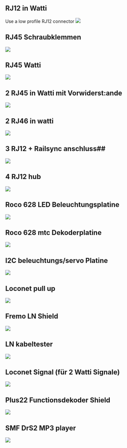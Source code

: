 ## RJ12 in Watti ##
Use a low profile RJ12 connector
![](/img/1RJ12.png)

##  RJ45 Schraubklemmen ##
![](/img/1RJ45-screw.png)

##  RJ45 Watti ##
![](/img/1RJ45-signal.png)

## 2 RJ45 in Watti mit Vorwiderst:ande  ##
![](/img/2RJ45-coding.png)

## 2 RJ46 in watti  ##
![](/img/2RJ45-pins.png)

##  3 RJ12 + Railsync anschluss##
![](/img/3RJ12.png)

## 4 RJ12 hub  ##
![](/img/4rj12.png)

##  Roco 628 LED Beleuchtungsplatine ##
![](/img/628-light.png)

##  Roco 628 mtc Dekoderplatine ##
![](/img/628-mtc.png)

##  I2C beleuchtungs/servo Platine ##
![](/img/i2c-signal-daughter.png)

##  Loconet pull up ##
![](/img/ln-pullup.png)

## Fremo LN Shield  ##
![](/img/LN-shield.png)

##  LN kabeltester ##
![](/img/ln-tester.png)

## Loconet Signal (für 2 Watti Signale)  ##
![](/img/lnsignal-pca.png)

## Plus22 Functionsdekoder Shield ##
![](/img/Plux22-Functionshield.png)

##  SMF DrS2 MP3 player ##
![](/img/SMF-MP3.png)
